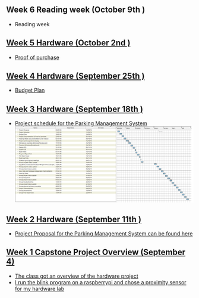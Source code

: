 ## Week 6 Reading week (October 9th )
 
 * Reading week <a href="https://github.com/davista123/ParkingManagementSystem/blob/master/documentation/Proof%20of%20purchase.pdf"/>

## Week 5 Hardware (October 2nd )
 
 * Proof of purchase <a href="https://github.com/davista123/ParkingManagementSystem/blob/master/documentation/Proof%20of%20purchase.pdf"/>
 
 
 ## Week 4 Hardware (September 25th )
 
 * Budget Plan <a href="https://github.com/davista123/ParkingManagementSystem/master/documentation/PartsForParkingManagementSystem.xlsx"/>
 
 ## Week 3 Hardware (September 18th )
 * Project schedule for the Parking Management System
 ![alt text](https://github.com/davista123/ParkingManagementSystem/blob/master/documentation/projectschedule.png)
 
 ## Week 2 Hardware (September 11th )
 
 * Project Proposal for the Parking Management System can be found here<a href="https://github.com/davista123/ParkingManagementSystem/blob/master/documentation/ProposalContentDavidUcheRev02-converted.docx"/>

 
 ## Week 1 Capstone Project Overview (September 4)
 
 * The class got an overview of the hardware project
 * I run the blink program on a raspberrypi and chose a proximity sensor for my hardware lab
